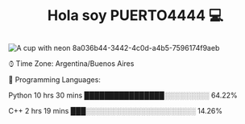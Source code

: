 # <p align="center">Hola soy PUERTO4444 💻</p>

![A cup with neon 8a036b44-3442-4c0d-a4b5-7596174f9aeb](https://github.com/Puerto4445/Puerto4445/assets/166276555/48863325-f130-47a4-ba44-f5f73c029792)

⌚︎ Time Zone: Argentina/Buenos Aires

💬 Programming Languages: 

Python               10 hrs 30 mins      ████████████████░░░░░░░░░   64.22% 

C++                  2 hrs 19 mins       ███░░░░░░░░░░░░░░░░░░░░░░   14.26% 
